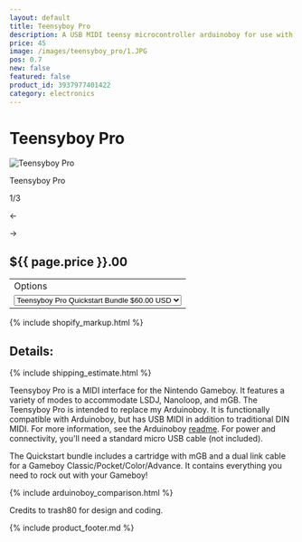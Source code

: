 ```yaml
---
layout: default
title: Teensyboy Pro
description: A USB MIDI teensy microcontroller arduinoboy for use with the Nintendo Gameboy to make chiptunes and sync with LSDJ and Nanoloop
price: 45
image: /images/teensyboy_pro/1.JPG
pos: 0.7
new: false
featured: false
product_id: 3937977401422
category: electronics
---
```

# Teensyboy Pro

<div class="gallery">
	<img src="{{ site.baseurl }}public/images/teensyboy_pro/1.JPG" alt="Teensyboy Pro" id="gallery_image" onclick="cycle(1); return false;">
	<p id="gallery_subtitle">Teensyboy Pro</p>
	<p id="gallery_pos_text">1/3</p>
	<div id="gallery_nav">
		<p id="gallery_nav_left" onclick="cycle(0); return false;">←</p>
		<p id="gallery_nav_right" onclick="cycle(1); return false;">→</p>
	</div>
</div>

## ${{ page.price }}.00

<table>
<tr><td>Options</td></tr>
<tr><td>
  <select id="options-selection">
    <option value="Teensyboy Pro only">Teensyboy Pro only $45.00 USD</option>
    <option selected="selected" value="Teensyboy Pro Quickstart Bundle">Teensyboy Pro Quickstart Bundle $60.00 USD</option>
  </select>
</td></tr>
</table>

{% include shopify_markup.html %}

## Details:

{% include shipping_estimate.html %}

Teensyboy Pro is a MIDI interface for the Nintendo Gameboy. It features a variety of modes to accommodate LSDJ, Nanoloop, and mGB. The Teensyboy Pro is intended to replace my Arduinoboy. It is functionally compatible with Arduinoboy, but has USB MIDI in addition to traditional DIN MIDI. For more information, see the Arduinoboy [readme](https://github.com/trash80/Arduinoboy/blob/master/README.md). For power and connectivity, you'll need a standard micro USB cable (not included).

The Quickstart bundle includes a cartridge with mGB and a dual link cable for a Gameboy Classic/Pocket/Color/Advance. It contains everything you need to rock out with your Gameboy!

{% include arduinoboy_comparison.html %}

Credits to trash80 for design and coding.

{% include product_footer.md %}

<script src="{{ site.baseurl }}public/js/teensyboyprogallery.js"></script>
